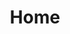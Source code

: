 ---
title: 'Home'
metaDesc: 'Brad Hunt, UX Leader'
layout: 'layouts/home.njk'

intro:
    primary: 'Founded in 1984 as a baby, Brad is a ux and product leader with over ten years of experience building for startups and government agencies.'
    secondary: 'This is a sentence that has more emphasis than the others. It’s bigger and has more text weight. It might actually be a few sentences.'
    summary: "I'm baby palo santo chicharrones direct trade bitters authentic bespoke thundercats gentrify beard. Authentic cold-pressed helvetica, vice air plant enamel pin art party tote bag ramps jean shorts. Artisan godard cronut four dollar toast shaman art party vape. Squid marfa cliche portland messenger bag letterpress blog celiac hexagon venmo copper mug aesthetic shoreditch mixtape. Kitsch flexitarian cray viral vinyl schlitz artisan hammock cred literally dreamcatcher. Vegan flexitarian wolf irony, chia cloud bread austin kickstarter pour-over la croix chicharrones umami."

featuredWork:
  title: 'Selected work'
  summary: 'Some stuff that should give you an idea of what we’re all about.'
---